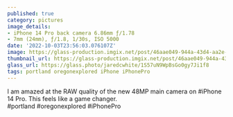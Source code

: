 ```yaml
---
published: true
category: pictures
image_details:
- iPhone 14 Pro back camera 6.86mm ƒ/1.78
- 7mm (24mm), ƒ/1.8, 1/30s, ISO 5000
date: '2022-10-03T23:56:03.076107Z'
image: https://glass-production.imgix.net/post/46aae049-944a-43d4-aa2e-f3c2426336ab/original?auto=format&fit=max&fm=jpg&h=2048&w=2048&s=52ac800cd1a6011b9da45fa224dd84cb
thumbnail_url: https://glass-production.imgix.net/post/46aae049-944a-43d4-aa2e-f3c2426336ab/original?auto=format&fm=jpg&h=640&w=640&s=13556ca56acf14acd0feae1417e05c2a
glass_url: https://glass.photo/jaredcwhite/1S57uN9WpBsGo0gy7Ji1f8
tags: portland oregonexplored iPhone iPhonePro
---
```


I am amazed at the RAW quality of the new 48MP main camera on #iPhone 14 Pro. This feels like a game changer.  
#portland #oregonexplored #iPhonePro